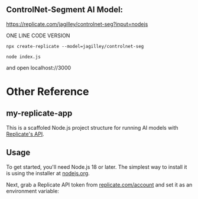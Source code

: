 
## ControlNet-Segment AI Model: 
https://replicate.com/jagilley/controlnet-seg?input=nodejs

ONE LINE CODE VERSION

```console
npx create-replicate --model=jagilley/controlnet-seg
```

```console
node index.js
```

and open localhost://3000




# Other Reference 
## my-replicate-app

This is a scaffoled Node.js project structure for running AI models with [Replicate's API](https://replicate.com/docs/get-started/nodejs).

## Usage

To get started, you'll need Node.js 18 or later. The simplest way to install it is using the installer at [nodejs.org](https://nodejs.org/).

Next, grab a Replicate API token from [replicate.com/account](http://replicate.com/account) and set it as an environment variable:
